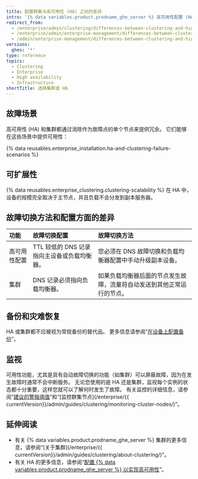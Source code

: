 ```yaml
---
title: 配置群集与高可用性 (HA) 之间的差异
intro: '{% data variables.product.prodname_ghe_server %} 高可用性配置 (HA) 是一种可提供冗余功能的主设备/辅助设备故障切换配置，而集群则通过在多个节点之间分配读写负载来提供冗余和可扩展性。'
redirect_from:
  - /enterprise/admin/clustering/differences-between-clustering-and-high-availability-ha
  - /enterprise/admin/enterprise-management/differences-between-clustering-and-high-availability-ha
  - /admin/enterprise-management/differences-between-clustering-and-high-availability-ha
versions:
  ghes: '*'
type: reference
topics:
  - Clustering
  - Enterprise
  - High availability
  - Infrastructure
shortTitle: 选择集群或 HA
---
```


## 故障场景

高可用性 (HA) 和集群都通过消除作为故障点的单个节点来提供冗余。 它们能够在这些场景中提供可用性：

{% data reusables.enterprise_installation.ha-and-clustering-failure-scenarios %}

## 可扩展性

{% data reusables.enterprise_clustering.clustering-scalability %} 在 HA 中，设备的规模完全取决于主节点，并且负载不会分发到副本服务器。

## 故障切换方法和配置方面的差异

| 功能     | 故障切换配置                     | 故障切换方法                              |
|:------ |:-------------------------- |:----------------------------------- |
| 高可用性配置 | TTL 较低的 DNS 记录指向主设备或负载均衡器。 | 您必须在 DNS 故障切换和负载均衡器配置中手动升级副本设备。     |
| 集群     | DNS 记录必须指向负载均衡器。           | 如果负载均衡器后面的节点发生故障，流量将自动发送到其他正常运行的节点。 |

## 备份和灾难恢复

HA 或集群都不应被视为常规备份的替代品。 更多信息请参阅“[在设备上配置备份](/enterprise/admin/guides/installation/configuring-backups-on-your-appliance)”。

## 监视

可用性功能，尤其是具有自动故障切换的功能（如集群）可以屏蔽故障，因为在发生故障时通常不会中断服务。 无论您使用的是 HA 还是集群，监视每个实例的状态都十分重要，这样您就可以了解何时发生了故障。 有关监控的详细信息，请参阅“[建议的警报阈值](/enterprise/admin/guides/installation/recommended-alert-thresholds/)”和“[监控群集节点](/enterprise/{{ currentVersion}}/admin/guides/clustering/monitoring-cluster-nodes/)”。

## 延伸阅读
- 有关 {% data variables.product.prodname_ghe_server %} 集群的更多信息，请参阅“[关于集群](/enterprise/{{ currentVersion}}/admin/guides/clustering/about-clustering/)”。
- 有关 HA 的更多信息，请参阅“[配置 {% data variables.product.prodname_ghe_server %} 以实现高可用性](/enterprise/admin/guides/installation/configuring-github-enterprise-server-for-high-availability/)”。
